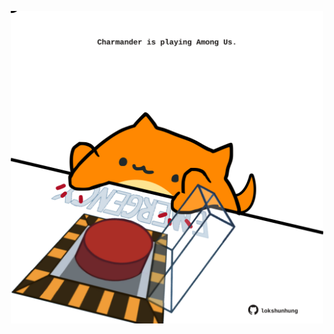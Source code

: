 <!-- built at 19/07/2021, 11:01:52 UTC -->
<p align="center">
  <img width="500" height="500" src="./ReadmeImage.svg">
</p>
